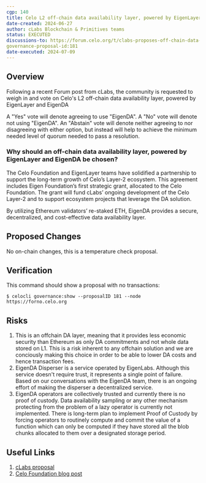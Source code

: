 ```yaml
---
cgp: 140
title: Celo L2 off-chain data availability layer, powered by EigenLayer and EigenDA
date-created: 2024-06-27
author: cLabs Blockchain & Primitives teams
status: EXECUTED
discussions-to: https://forum.celo.org/t/clabs-proposes-off-chain-data-availability-layer-powered-by-eigenlayer-and-eigenda/8236
governance-proposal-id:181
date-executed: 2024-07-09
---
```


 
## Overview

Following a recent Forum post from cLabs, the community is requested to weigh in and vote on Celo's L2 off-chain data availability layer, powered by EigenLayer and EigenDA

A "Yes" vote will denote agreeing to use "EigenDA". A "No" vote will denote not using "EigenDA". An "Abstain" vote will denote neither agreeing to nor disagreeing with either option, but instead will help to achieve the minimum needed level of quorum needed to pass a resolution.

### Why should an off-chain data availability layer, powered by EigenLayer and EigenDA be chosen?

The Celo Foundation and EigenLayer teams have solidified a partnership to support the long-term growth of Celo’s Layer-2 ecosystem. This agreement includes Eigen Foundation’s first strategic grant, allocated to the Celo Foundation. The grant will fund cLabs’ ongoing development of the Celo Layer-2 and to support ecosystem projects that leverage the DA solution.

By utilizing Ethereum validators’ re-staked ETH, EigenDA provides a secure, decentralized, and cost-effective data availability layer.

## Proposed Changes

No on-chain changes, this is a temperature check proposal.

## Verification

This command should show a proposal with no transactions:

`$ celocli governance:show --proposalID 181 --node https://forno.celo.org`

## Risks

1. This is an offchain DA layer, meaning that it provides less economic security than Ethereum as only DA commitments and not whole data stored on L1. This is a risk inherent to any offchain solution and we are conciously making this choice in order to be able to lower DA costs and hence transaction fees.
2. EigenDA Disperser is a service operated by EigenLabs. Although this service doesn't require trust, it represents a single point of failure. Based on our conversations with the EigenDA team, there is an ongoing effort of making the disperser a decentralized service.
3. EigenDA operators are collectively trusted and currently there is no proof of custody. Data availability sampling or any other mechanism protecting from the problem of a lazy operator is currently not implemented. There is long-term plan to implement Proof of Custody by forcing operators to routinely compute and commit the value of a function which can only be computed if they have stored all the blob chunks allocated to them over a designated storage period.

## Useful Links

1. [cLabs proposal](https://forum.celo.org/t/clabs-proposes-off-chain-data-availability-layer-powered-by-eigenlayer-and-eigenda/8236)
2. [Celo Foundation blog post](https://blog.celo.org/eigen-foundation-allocates-first-strategic-grant-to-celo-foundation-core-contributor-clabs-1363226cdb37)
